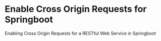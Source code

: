 # Enable Cross Origin Requests for Springboot
Enabling Cross Origin Requests for a RESTful Web Service in Springboot
